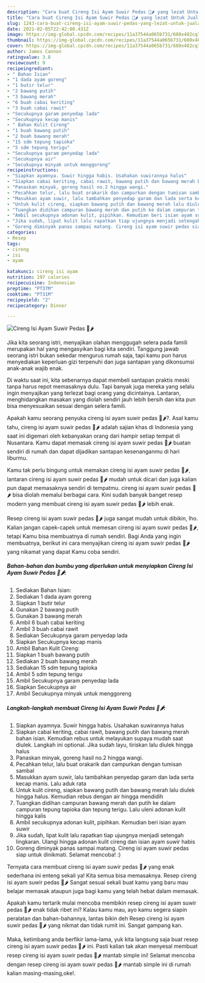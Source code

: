```yaml
---
description: "Cara buat Cireng Isi Ayam Suwir Pedas 🥟🌶️ yang lezat Untuk Jualan"
title: "Cara buat Cireng Isi Ayam Suwir Pedas 🥟🌶️ yang lezat Untuk Jualan"
slug: 1243-cara-buat-cireng-isi-ayam-suwir-pedas-yang-lezat-untuk-jualan
date: 2021-02-05T22:42:08.431Z
image: https://img-global.cpcdn.com/recipes/11a37544a065b731/680x482cq70/cireng-isi-ayam-suwir-pedas-🥟🌶️-foto-resep-utama.jpg
thumbnail: https://img-global.cpcdn.com/recipes/11a37544a065b731/680x482cq70/cireng-isi-ayam-suwir-pedas-🥟🌶️-foto-resep-utama.jpg
cover: https://img-global.cpcdn.com/recipes/11a37544a065b731/680x482cq70/cireng-isi-ayam-suwir-pedas-🥟🌶️-foto-resep-utama.jpg
author: James Cannon
ratingvalue: 3.8
reviewcount: 9
recipeingredient:
- " Bahan Isian"
- "1 dada ayam goreng"
- "1 butir telur"
- "2 bawang putih"
- "3 bawang merah"
- "6 buah cabai keriting"
- "3 buah cabai rawit"
- "Secukupnya garam penyedap lada"
- "Secukupnya kecap manis"
- " Bahan Kulit Cireng"
- "1 buah bawang putih"
- "2 buah bawang merah"
- "15 sdm tepung tapioka"
- "5 sdm tepung terigu"
- "Secukupnya garam penyedap lada"
- "Secukupnya air"
- "Secukupnya minyak untuk menggoreng"
recipeinstructions:
- "Siapkan ayamnya. Suwir hingga habis. Usahakan suwirannya halus"
- "Siapkan cabai keriting, cabai rawit, bawang putih dan bawang merah bahan isian. Kemudian rebus untuk melayukan supaya mudah saat diulek. Langkah ini optional. Jika sudah layu, tiriskan lalu diulek hingga halus"
- "Panaskan minyak, goreng hasil no.2 hingga wangi."
- "Pecahkan telur, lalu buat orakarik dan campurkan dengan tumisan sambal"
- "Masukkan ayam suwir, lalu tambahkan penyedap garam dan lada serta kecap manis. Lalu aduk rata"
- "Untuk kulit cireng, siapkan bawang putih dan bawang merah lalu diulek hingga halus. Kemudian rebus dengan air hingga mendidih"
- "Tuangkan didihan campuran bawang merah dan putih ke dalam campuran tepung tapioka dan tepung terigu. Lalu uleni adonan kulit hingga kalis"
- "Ambil secukupnya adonan kulit, pipihkan. Kemudian beri isian ayam suwir"
- "Jika sudah, lipat kulit lalu rapatkan tiap ujungnya menjadi setengah lingkaran. Ulangi hingga adonan kulit cireng dan isian ayam suwir habis"
- "Goreng diminyak panas sampai matang. Cireng isi ayam suwir pedas siap untuk dinikmati. Selamat mencoba! :)"
categories:
- Resep
tags:
- cireng
- isi
- ayam

katakunci: cireng isi ayam 
nutrition: 197 calories
recipecuisine: Indonesian
preptime: "PT37M"
cooktime: "PT31M"
recipeyield: "2"
recipecategory: Dinner

---
```



![Cireng Isi Ayam Suwir Pedas 🥟🌶️](https://img-global.cpcdn.com/recipes/11a37544a065b731/680x482cq70/cireng-isi-ayam-suwir-pedas-🥟🌶️-foto-resep-utama.jpg)

Jika kita seorang istri, menyajikan olahan menggugah selera pada famili merupakan hal yang mengasyikan bagi kita sendiri. Tanggung jawab seorang istri bukan sekedar mengurus rumah saja, tapi kamu pun harus menyediakan keperluan gizi terpenuhi dan juga santapan yang dikonsumsi anak-anak wajib enak.

Di waktu  saat ini, kita sebenarnya dapat membeli santapan praktis meski tanpa harus repot memasaknya dulu. Tapi banyak juga mereka yang selalu ingin menyajikan yang terlezat bagi orang yang dicintainya. Lantaran, menghidangkan masakan yang diolah sendiri jauh lebih bersih dan kita pun bisa menyesuaikan sesuai dengan selera famili. 



Apakah kamu seorang penyuka cireng isi ayam suwir pedas 🥟🌶️?. Asal kamu tahu, cireng isi ayam suwir pedas 🥟🌶️ adalah sajian khas di Indonesia yang saat ini digemari oleh kebanyakan orang dari hampir setiap tempat di Nusantara. Kamu dapat memasak cireng isi ayam suwir pedas 🥟🌶️ buatan sendiri di rumah dan dapat dijadikan santapan kesenanganmu di hari liburmu.

Kamu tak perlu bingung untuk memakan cireng isi ayam suwir pedas 🥟🌶️, lantaran cireng isi ayam suwir pedas 🥟🌶️ mudah untuk dicari dan juga kalian pun dapat memasaknya sendiri di tempatmu. cireng isi ayam suwir pedas 🥟🌶️ bisa diolah memalui berbagai cara. Kini sudah banyak banget resep modern yang membuat cireng isi ayam suwir pedas 🥟🌶️ lebih enak.

Resep cireng isi ayam suwir pedas 🥟🌶️ juga sangat mudah untuk dibikin, lho. Kalian jangan capek-capek untuk memesan cireng isi ayam suwir pedas 🥟🌶️, tetapi Kamu bisa membuatnya di rumah sendiri. Bagi Anda yang ingin membuatnya, berikut ini cara menyajikan cireng isi ayam suwir pedas 🥟🌶️ yang nikamat yang dapat Kamu coba sendiri.

<!--inarticleads1-->

##### Bahan-bahan dan bumbu yang diperlukan untuk menyiapkan Cireng Isi Ayam Suwir Pedas 🥟🌶️:

1. Sediakan  Bahan Isian:
1. Sediakan 1 dada ayam goreng
1. Siapkan 1 butir telur
1. Gunakan 2 bawang putih
1. Gunakan 3 bawang merah
1. Ambil 6 buah cabai keriting
1. Ambil 3 buah cabai rawit
1. Sediakan Secukupnya garam penyedap lada
1. Siapkan Secukupnya kecap manis
1. Ambil  Bahan Kulit Cireng:
1. Siapkan 1 buah bawang putih
1. Sediakan 2 buah bawang merah
1. Sediakan 15 sdm tepung tapioka
1. Ambil 5 sdm tepung terigu
1. Ambil Secukupnya garam penyedap lada
1. Siapkan Secukupnya air
1. Ambil Secukupnya minyak untuk menggoreng




<!--inarticleads2-->

##### Langkah-langkah membuat Cireng Isi Ayam Suwir Pedas 🥟🌶️:

1. Siapkan ayamnya. Suwir hingga habis. Usahakan suwirannya halus
1. Siapkan cabai keriting, cabai rawit, bawang putih dan bawang merah bahan isian. Kemudian rebus untuk melayukan supaya mudah saat diulek. Langkah ini optional. Jika sudah layu, tiriskan lalu diulek hingga halus
1. Panaskan minyak, goreng hasil no.2 hingga wangi.
1. Pecahkan telur, lalu buat orakarik dan campurkan dengan tumisan sambal
1. Masukkan ayam suwir, lalu tambahkan penyedap garam dan lada serta kecap manis. Lalu aduk rata
1. Untuk kulit cireng, siapkan bawang putih dan bawang merah lalu diulek hingga halus. Kemudian rebus dengan air hingga mendidih
1. Tuangkan didihan campuran bawang merah dan putih ke dalam campuran tepung tapioka dan tepung terigu. Lalu uleni adonan kulit hingga kalis
1. Ambil secukupnya adonan kulit, pipihkan. Kemudian beri isian ayam suwir
1. Jika sudah, lipat kulit lalu rapatkan tiap ujungnya menjadi setengah lingkaran. Ulangi hingga adonan kulit cireng dan isian ayam suwir habis
1. Goreng diminyak panas sampai matang. Cireng isi ayam suwir pedas siap untuk dinikmati. Selamat mencoba! :)




Ternyata cara membuat cireng isi ayam suwir pedas 🥟🌶️ yang enak sederhana ini enteng sekali ya! Kita semua bisa memasaknya. Resep cireng isi ayam suwir pedas 🥟🌶️ Sangat sesuai sekali buat kamu yang baru mau belajar memasak ataupun juga bagi kamu yang telah hebat dalam memasak.

Apakah kamu tertarik mulai mencoba membikin resep cireng isi ayam suwir pedas 🥟🌶️ enak tidak ribet ini? Kalau kamu mau, ayo kamu segera siapin peralatan dan bahan-bahannya, lantas bikin deh Resep cireng isi ayam suwir pedas 🥟🌶️ yang nikmat dan tidak rumit ini. Sangat gampang kan. 

Maka, ketimbang anda berfikir lama-lama, yuk kita langsung saja buat resep cireng isi ayam suwir pedas 🥟🌶️ ini. Pasti kalian tak akan menyesal membuat resep cireng isi ayam suwir pedas 🥟🌶️ mantab simple ini! Selamat mencoba dengan resep cireng isi ayam suwir pedas 🥟🌶️ mantab simple ini di rumah kalian masing-masing,oke!.


